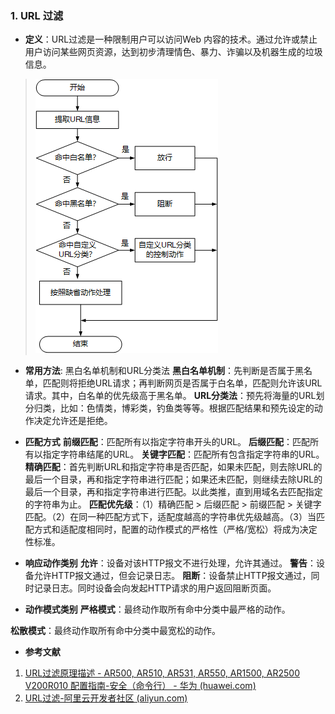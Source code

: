 ### 1. **URL 过滤**
- **定义**：URL过滤是一种限制用户可以访问Web 内容的技术。通过允许或禁止用户访问某些网页资源，达到初步清理情色、暴力、诈骗以及机器生成的垃圾信息。
 >![输入图片描述](imgs/URL过滤.png)
- **常用方法**: 黑白名单机制和URL分类法
**黑白名单机制**：先判断是否属于黑名单，匹配则将拒绝URL请求；再判断网页是否属于白名单，匹配则允许该URL请求。其中，白名单的优先级高于黑名单。
**URL分类法**：预先将海量的URL划分归类，比如：色情类，博彩类，钓鱼类等等。根据匹配结果和预先设定的动作决定允许还是拒绝。

- **匹配方式**
**前缀匹配**：匹配所有以指定字符串开头的URL。
**后缀匹配**：匹配所有以指定字符串结尾的URL。
**关键字匹配**：匹配所有包含指定字符串的URL。
**精确匹配**：首先判断URL和指定字符串是否匹配，如果未匹配，则去除URL的最后一个目录，再和指定字符串进行匹配；如果还未匹配，则继续去除URL的最后一个目录，再和指定字符串进行匹配。以此类推，直到用域名去匹配指定的字符串为止。
**匹配优先级**：（1）精确匹配 > 后缀匹配 > 前缀匹配 > 关键字匹配。（2）在同一种匹配方式下，适配度越高的字符串优先级越高。（3）当匹配方式和适配度相同时，配置的动作模式的严格性（严格/宽松）将成为决定性标准。

- **响应动作类别**
**允许**：设备对该HTTP报文不进行处理，允许其通过。
**警告**：设备允许HTTP报文通过，但会记录日志。
**阻断**：设备禁止HTTP报文通过，同时记录日志。同时设备会向发起HTTP请求的用户返回阻断页面。

- **动作模式类别**
**严格模式**：最终动作取所有命中分类中最严格的动作。

**松散模式**：最终动作取所有命中分类中最宽松的动作。

- **参考文献**
1. [URL过滤原理描述 - AR500, AR510, AR531, AR550, AR1500, AR2500 V200R010 配置指南-安全（命令行） - 华为 (huawei.com)](https://support.huawei.com/enterprise/zh/doc/EDOC1100034260/9b51fc47)
2. [URL过滤-阿里云开发者社区 (aliyun.com)](https://developer.aliyun.com/article/1513601#:~:text=URL%E8%BF%87%E6%BB%A4%E6%98%AF%E4%B8%80%E7%A7%8D%E9%92%88%E5%AF%B9%E7%94%A8%E6%88%B7%E7%9A%84URL%E8%AF%B7%E6%B1%82%E8%BF%9B%E8%A1%8C%E4%B8%8A%E7%BD%91%E6%8E%A7%E5%88%B6%E7%9A%84%E6%8A%80%E6%9C%AF%EF%BC%8C%E9%80%9A%E8%BF%87%E5%85%81%E8%AE%B8%E6%88%96%E7%A6%81%E6%AD%A2%E7%94%A8%E6%88%B7%E8%AE%BF%E9%97%AE%E6%9F%90%E4%BA%9B%E7%BD%91%E9%A1%B5%E8%B5%84%E6%BA%90%EF%BC%8C%E8%BE%BE%E5%88%B0%E8%A7%84%E8%8C%83%E4%B8%8A%E7%BD%91%E8%A1%8C%E4%B8%BA%E5%92%8C%E9%99%8D%E4%BD%8E%E5%AE%89%E5%85%A8%E9%A3%8E%E9%99%A9%E7%9A%84%E7%9B%AE%E7%9A%84%E3%80%82,URL%E8%BF%87%E6%BB%A4%E5%8F%AF%E4%BB%A5%E5%9F%BA%E4%BA%8EURL%E5%88%86%E7%B1%BB%E3%80%81%E7%89%B9%E5%AE%9AURL%E7%AD%89%E5%A4%9A%E7%A7%8D%E6%96%B9%E5%BC%8F%E9%99%90%E5%88%B6URL%E8%AE%BF%E9%97%AE%E3%80%82)
